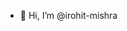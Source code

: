 - 👋 Hi, I’m @irohit-mishra
<!---
irohit-mishra/irohit-mishra is a ✨ special ✨ repository because its `README.md` (this file) appears on your GitHub profile.
You can click the Preview link to take a look at your changes.
--->
